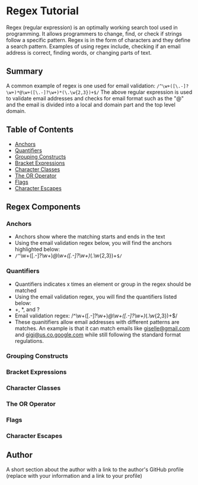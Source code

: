 # Regex Tutorial

Regex (regular expression) is an optimally working search tool used in programming. It allows programmers to change, find, or check if strings follow a specific pattern. Regex is in the form of characters and they define a search pattern. Examples of using regex include, checking if an email address is correct, finding words, or changing parts of text.  


## Summary
A common example of regex is one used for email validation: 
 `/^\w+([\.-]?\w+)*@\w+([\.-]?\w+)*(\.\w{2,3})+$/`
The above regular expression is used to validate email addresses and checks for email format such as the "@" and the email is divided into a local and domain part and the top level domain. 

## Table of Contents

- [Anchors](#anchors)
- [Quantifiers](#quantifiers)
- [Grouping Constructs](#grouping-constructs)
- [Bracket Expressions](#bracket-expressions)
- [Character Classes](#character-classes)
- [The OR Operator](#the-or-operator)
- [Flags](#flags)
- [Character Escapes](#character-escapes)

## Regex Components

### Anchors
+ Anchors show where the matching starts and ends in the text
+ Using the email validation regex below, you will find the anchors highlighted below:
+ `/^`\w+([\.-]?\w+)*@\w+([\.-]?\w+)*(\.\w{2,3})+`$/`

### Quantifiers
+ Quantifiers indicates x times an element or group in the regex should be matched 
+ Using the email validation regex, you will find  the quantifiers listed  below:
+ +, *, and ?
+ Email validation regex: /^\w+([\.-]?\w+)*@\w+([\.-]?\w+)*(\.\w{2,3})+$/
+ These quanitifiers allow email addresses with different patterns are matches. An example is that it can match emails like giselle@gmail.com and gigi@us.co.google.com while still following the standard format regulations.
### Grouping Constructs


### Bracket Expressions

### Character Classes

### The OR Operator

### Flags

### Character Escapes

## Author

A short section about the author with a link to the author's GitHub profile (replace with your information and a link to your profile)
